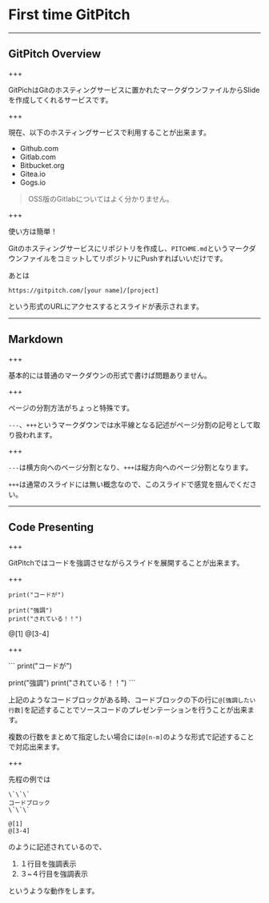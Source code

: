 # First time GitPitch

---

## GitPitch Overview

+++

GitPichはGitのホスティングサービスに置かれたマークダウンファイルからSlideを作成してくれるサービスです。

+++

現在、以下のホスティングサービスで利用することが出来ます。

- Github.com
- Gitlab.com
- Bitbucket.org
- Gitea.io
- Gogs.io

> OSS版のGitlabについてはよく分かりません。

+++

使い方は簡単！

Gitのホスティングサービスにリポジトリを作成し、`PITCHME.md`というマークダウンファイルをコミットしてリポジトリにPushすればいいだけです。

あとは

`https://gitpitch.com/[your name]/[project]`

という形式のURLにアクセスするとスライドが表示されます。

---

## Markdown

+++

基本的には普通のマークダウンの形式で書けば問題ありません。

+++

ページの分割方法がちょっと特殊です。

`---`、`+++`というマークダウンでは水平線となる記述がページ分割の記号として取り扱われます。

+++

`---`は横方向へのページ分割となり、`+++`は縦方向へのページ分割となります。

`+++`は通常のスライドには無い概念なので、このスライドで感覚を掴んでください。

---

## Code Presenting

+++

GitPitchではコードを強調させながらスライドを展開することが出来ます。

+++

```
print("コードが")

print("強調")
print("されている！！")
```

@[1]
@[3-4]

+++

\`\`\`
print("コードが")

print("強調")
print("されている！！")
\`\`\`

上記のようなコードブロックがある時、コードブロックの下の行に`@[強調したい行数]`を記述することでソースコードのプレゼンテーションを行うことが出来ます。

複数の行数をまとめて指定したい場合には`@[n-m]`のような形式で記述することで対応出来ます。

+++

先程の例では

```
\`\`\`
コードブロック
\`\`\`

@[1]
@[3-4]
```

のように記述されているので、

1. １行目を強調表示
2. ３~４行目を強調表示

というような動作をします。
